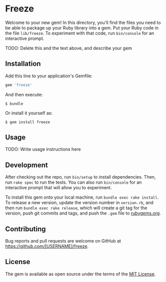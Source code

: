 # Freeze

Welcome to your new gem! In this directory, you'll find the files you need to be able to package up your Ruby library into a gem. Put your Ruby code in the file `lib/freeze`. To experiment with that code, run `bin/console` for an interactive prompt.

TODO: Delete this and the text above, and describe your gem

## Installation

Add this line to your application's Gemfile:

```ruby
gem 'freeze'
```

And then execute:

    $ bundle

Or install it yourself as:

    $ gem install freeze

## Usage

TODO: Write usage instructions here

## Development

After checking out the repo, run `bin/setup` to install dependencies. Then, run `rake spec` to run the tests. You can also run `bin/console` for an interactive prompt that will allow you to experiment.

To install this gem onto your local machine, run `bundle exec rake install`. To release a new version, update the version number in `version.rb`, and then run `bundle exec rake release`, which will create a git tag for the version, push git commits and tags, and push the `.gem` file to [rubygems.org](https://rubygems.org).

## Contributing

Bug reports and pull requests are welcome on GitHub at https://github.com/[USERNAME]/freeze.

## License

The gem is available as open source under the terms of the [MIT License](https://opensource.org/licenses/MIT).
